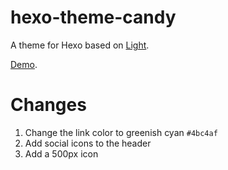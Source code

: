 hexo-theme-candy
================

A theme for Hexo based on [Light](https://github.com/tommy351/hexo-theme-light).

[Demo](http://initrc.github.io/).

# Changes
1. Change the link color to greenish cyan `#4bc4af`
2. Add social icons to the header
3. Add a 500px icon
